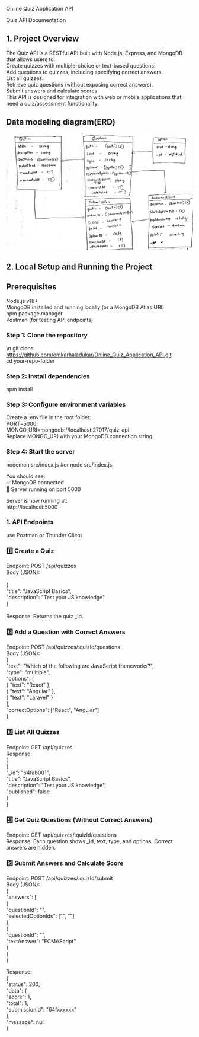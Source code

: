 Online Quiz Application API

Quiz API Documentation
## 1. Project Overview

The Quiz API is a RESTful API built with Node.js, Express, and MongoDB that allows users to:<br>
Create quizzes with multiple-choice or text-based questions.<br>
Add questions to quizzes, including specifying correct answers.<br>
List all quizzes.<br>
Retrieve quiz questions (without exposing correct answers).<br>
Submit answers and calculate scores.<br>
This API is designed for integration with web or mobile applications that need a quiz/assessment functionality.<br>

## Data modeling diagram(ERD)
![model ](<WhatsApp Image 2025-10-02 at 12.37.05_7a4e2043.jpg>)

## 2. Local Setup and Running the Project
## Prerequisites

Node.js v18+<br>
MongoDB installed and running locally (or a MongoDB Atlas URI)<br>
npm package manager<br>
Postman (for testing API endpoints)<br>

### Step 1: Clone the repository
\n git clone https://github.com/omkarhaladukar/Online_Quiz_Application_API.git<br>
cd your-repo-folder

### Step 2: Install dependencies
npm install

### Step 3: Configure environment variables
Create a .env file in the root folder:<br>
PORT=5000<br>
MONGO_URI=mongodb://localhost:27017/quiz-api<br>
Replace MONGO_URI with your MongoDB connection string.

### Step 4: Start the server
nodemon src/index.js
#or
node src/index.js

You should see:<br>
✅ MongoDB connected<br>
🚀 Server running on port 5000

Server is now running at:<br>
http://localhost:5000

### 1. API Endpoints
use Postman or Thunder Client

### 1️⃣ Create a Quiz

Endpoint: POST /api/quizzes<br>
Body (JSON):<br>
<br>
{<br>
  "title": "JavaScript Basics",<br>
  "description": "Test your JS knowledge"<br>
}<br>
<br>
Response: Returns the quiz _id.

### 2️⃣ Add a Question with Correct Answers

Endpoint: POST /api/quizzes/:quizId/questions<br>
Body (JSON):
<br>
{<br>
  "text": "Which of the following are JavaScript frameworks?",<br>
  "type": "multiple",<br>
  "options": [<br>
    { "text": "React" },<br>
    { "text": "Angular" },<br>
    { "text": "Laravel" }<br>
  ],<br>
  "correctOptions": ["React", "Angular"]<br>
}


### 3️⃣ List All Quizzes

Endpoint: GET /api/quizzes<br>
Response:
<br>
[<br>
  {<br>
    "_id": "64fab001",<br>
    "title": "JavaScript Basics",<br>
    "description": "Test your JS knowledge",<br>
    "published": false<br>
  }<br>
]

### 4️⃣ Get Quiz Questions (Without Correct Answers)

Endpoint: GET /api/quizzes/:quizId/questions<br>
Response: Each question shows _id, text, type, and options. Correct answers are hidden.

### 5️⃣ Submit Answers and Calculate Score

Endpoint: POST /api/quizzes/:quizId/submit<br>
Body (JSON):
<br>
{<br>
  "answers": [<br>
    {<br>
      "questionId": "<questionId>",<br>
      "selectedOptionIds": ["<optionId1>", "<optionId2>"]<br>
    },<br>
    {<br>
      "questionId": "<textQuestionId>",<br>
      "textAnswer": "ECMAScript"<br>
    }<br>
  ]<br>
}
<br>

Response:
<br>
{<br>
  "status": 200,<br>
  "data": {<br>
    "score": 1,<br>
    "total": 1,<br>
    "submissionId": "64fxxxxxx"<br>
  },<br>
  "message": null<br>
}<br>